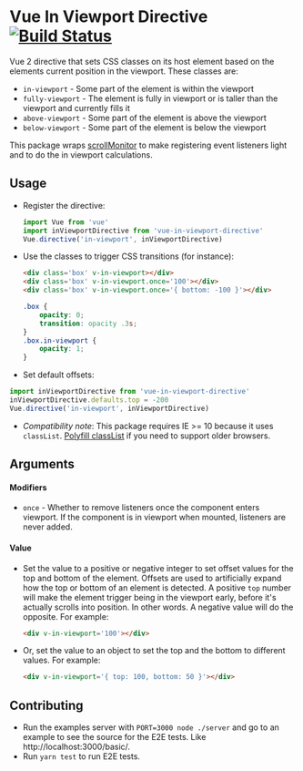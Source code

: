 # Vue In Viewport Directive [![Build Status](https://travis-ci.org/BKWLD/vue-in-viewport-directive.svg?branch=master)](https://travis-ci.org/BKWLD/vue-in-viewport-directive)

Vue 2 directive that sets CSS classes on its host element based on the elements current position in the viewport.  These classes are:

- `in-viewport` - Some part of the element is within the viewport
- `fully-viewport` - The element is fully in viewport or is taller than the viewport and currently fills it
- `above-viewport` - Some part of the element is above the viewport
- `below-viewport` - Some part of the element is below the viewport

This package wraps [scrollMonitor](https://github.com/stutrek/scrollMonitor) to make registering event listeners light and to do the in viewport calculations.


## Usage

* Register the directive:
	```js
	import Vue from 'vue'
	import inViewportDirective from 'vue-in-viewport-directive'
	Vue.directive('in-viewport', inViewportDirective)
	```

* Use the classes to trigger CSS transitions (for instance):
	```html
	<div class='box' v-in-viewport></div>
	<div class='box' v-in-viewport.once='100'></div>
	<div class='box' v-in-viewport.once='{ bottom: -100 }'></div>
	```
	```css
	.box {
		opacity: 0;
		transition: opacity .3s;
	}
	.box.in-viewport {
		opacity: 1;
	}
	```

* Set default offsets:
```js
import inViewportDirective from 'vue-in-viewport-directive'
inViewportDirective.defaults.top = -200
Vue.directive('in-viewport', inViewportDirective)
```

*	*Compatibility note*: This package requires IE >= 10 because it uses `classList`.  [Polyfill classList](https://github.com/eligrey/classList.js) if you need to support older browsers.


## Arguments

#### Modifiers

- `once` - Whether to remove listeners once the component enters viewport.  If the component is in viewport when mounted, listeners are never added.

#### Value

- Set the value to a positive or negative integer to set offset values for the top and bottom of the element.  Offsets are used to artificially expand how the top or bottom of an element is detected.  A positive `top` number will make the element trigger being in the viewport early, before it's actually scrolls into position.  In other words.  A negative value will do the opposite. For example:
	```html
	<div v-in-viewport='100'></div>
	```

- Or, set the value to an object to set the top and the bottom to different values. For example:
	```html
	<div v-in-viewport='{ top: 100, bottom: 50 }'></div>
	```


## Contributing

- Run the examples server with `PORT=3000 node ./server` and go to an example to see the source for the E2E tests.  Like http://localhost:3000/basic/.
- Run `yarn test` to run E2E tests.
